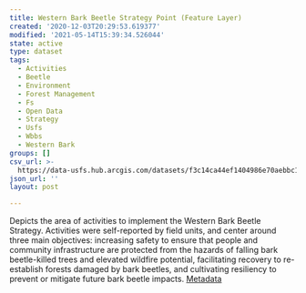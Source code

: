 ```yaml
---
title: Western Bark Beetle Strategy Point (Feature Layer)
created: '2020-12-03T20:29:53.619377'
modified: '2021-05-14T15:39:34.526044'
state: active
type: dataset
tags:
  - Activities
  - Beetle
  - Environment
  - Forest Management
  - Fs
  - Open Data
  - Strategy
  - Usfs
  - Wbbs
  - Western Bark
groups: []
csv_url: >-
  https://data-usfs.hub.arcgis.com/datasets/f3c14ca44ef1404986e70aebbc1bff72_1.csv?outSR=%7B%22latestWkid%22%3A4269%2C%22wkid%22%3A4269%7D
json_url: ''
layout: post

---
```

Depicts the area of activities to implement the Western Bark Beetle Strategy. Activities were self-reported by field units, and center around three main objectives: increasing safety to ensure that people and community infrastructure are protected from the hazards of falling bark beetle-killed trees and elevated wildfire potential, facilitating recovery to re-establish forests damaged by bark beetles, and cultivating resiliency to prevent or mitigate future bark beetle impacts. <a href='https://data.fs.usda.gov/geodata/edw/edw_resources/meta/S_USA.Activity_WBBS_PT.xml' target='_blank'>Metadata</a>
